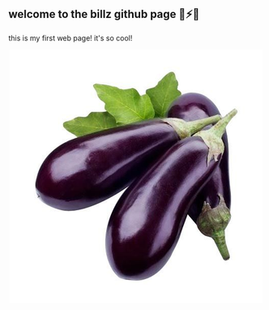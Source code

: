 ## welcome to the billz github page 🌈⚡😛

this is my first web page! it's so cool!

<div align="center"><img src="fresh-brinjal-500x500.jpg" width="500" height="500" alt="description-of-image" /></div>
